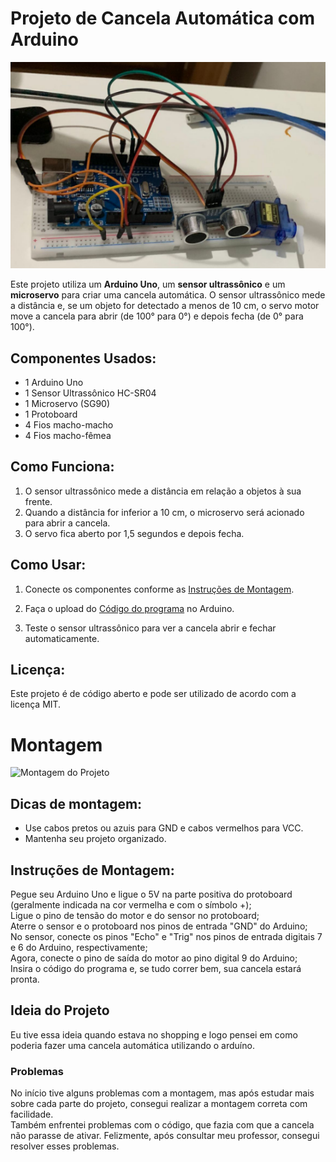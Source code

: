 # Projeto de Cancela Automática com Arduino
![Montagem do Projeto](imagem_2025-02-02_205054272.png)

Este projeto utiliza um **Arduino Uno**, um **sensor ultrassônico** e um **microservo** para criar uma cancela automática. O sensor ultrassônico mede a distância e, se um objeto for detectado a menos de 10 cm, o servo motor move a cancela para abrir (de 100° para 0°) e depois fecha (de 0° para 100°).

## Componentes Usados:
- 1 Arduino Uno
- 1 Sensor Ultrassônico HC-SR04
- 1 Microservo (SG90)
- 1 Protoboard
- 4 Fios macho-macho 
- 4 Fios macho-fêmea
## Como Funciona:
1. O sensor ultrassônico mede a distância em relação a objetos à sua frente.
2. Quando a distância for inferior a 10 cm, o microservo será acionado para abrir a cancela.
3. O servo fica aberto por 1,5 segundos e depois fecha.

## Como Usar:
1. Conecte os componentes conforme as [Instruções de Montagem](#Montagem).
2. Faça o upload do [Código do programa](/Código-do-programa) no Arduino.

3. Teste o sensor ultrassônico para ver a cancela abrir e fechar automaticamente.

## Licença:
Este projeto é de código aberto e pode ser utilizado de acordo com a licença MIT.

# Montagem
![Montagem do Projeto](‎imagem_2025-02-02_202941771.png)

## Dicas de montagem:
- Use cabos pretos ou azuis para GND e cabos vermelhos para VCC.
- Mantenha seu projeto organizado.

## Instruções de Montagem:
Pegue seu Arduino Uno e ligue o 5V na parte positiva do protoboard (geralmente indicada na cor vermelha e com o símbolo +);  
Ligue o pino de tensão do motor e do sensor no protoboard;  
Aterre o sensor e o protoboard nos pinos de entrada "GND" do Arduino;  
No sensor, conecte os pinos "Echo" e "Trig" nos pinos de entrada digitais 7 e 6 do Arduino, respectivamente;  
Agora, conecte o pino de saída do motor ao pino digital 9 do Arduino;  
Insira o código do programa e, se tudo correr bem, sua cancela estará pronta.

## Ideia do Projeto
Eu tive essa ideia quando estava no shopping e logo pensei em como poderia fazer uma cancela automática utilizando o arduíno.

### Problemas
No início tive alguns problemas com a montagem, mas após estudar mais sobre cada parte do projeto, consegui realizar a montagem correta com facilidade.  
Também enfrentei problemas com o código, que fazia com que a cancela não parasse de ativar. Felizmente, após consultar meu professor, consegui resolver esses problemas.

